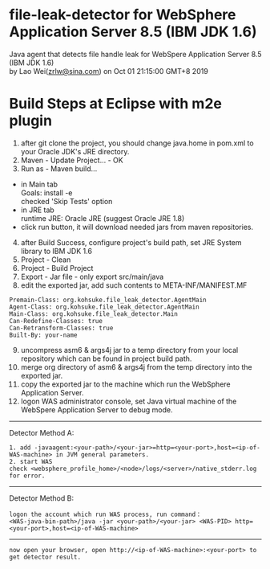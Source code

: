 # file-leak-detector for WebSphere Application Server 8.5 (IBM JDK 1.6)
Java agent that detects file handle leak for WebSpere Application Server 8.5 (IBM JDK 1.6) <br>
by Lao Wei(zrlw@sina.com) on Oct 01 21:15:00 GMT+8 2019 <br>
# Build Steps at Eclipse with m2e plugin
1. after git clone the project, you should change java.home in pom.xml to your Oracle JDK's JRE directory. <br>
2. Maven - Update Project... - OK <br>
3. Run as - Maven build... <br>
* in Main tab<br>
Goals: install -e <br>
checked 'Skip Tests' option <br>
* in JRE tab<br>
runtime JRE: Oracle JRE (suggest Oracle JRE 1.8) <br>
* click run button, it will download needed jars from maven repositories. <br>  
4. after Build Success, configure project's build path, set JRE System library to IBM JDK 1.6 <br>
5. Project - Clean <br>
6. Project - Build Project <br>
7. Export - Jar file - only export src/main/java <br>
8. edit the exported jar, add such contents to META-INF/MANIFEST.MF <br>
```
Premain-Class: org.kohsuke.file_leak_detector.AgentMain
Agent-Class: org.kohsuke.file_leak_detector.AgentMain
Main-Class: org.kohsuke.file_leak_detector.Main
Can-Redefine-Classes: true
Can-Retransform-Classes: true
Built-By: your-name
```
9. uncompress asm6 & args4j jar to a temp directory from your local repository which can be found in project build path. <br>
10. merge org directory of asm6 & args4j from the temp directory into the exported jar. <br>
11. copy the exported jar to the machine which run the WebSphere Application Server. <br>  
12. logon WAS administrator console, set Java virtual machine of the WebSpere Application Server to debug mode. <br>
---------------------------------------------------------------------------------------------------------------------------------
Detector Method A: <br>
```
1. add -javaagent:<your-path>/<your-jar>=http=<your-port>,host=<ip-of-WAS-machine> in JVM general parameters.
2. start WAS
check <websphere_profile_home>/<node>/logs/<server>/native_stderr.log for error.
```
--------------------------------------------------------------------------------------------------------------------------------
Detector Method B: <br>
```
logon the account which run WAS process, run command：
<WAS-java-bin-path>/java -jar <your-path>/<your-jar> <WAS-PID> http=<your-port>,host=<ip-of-WAS-machine>
```
-------------------------------------------------------------------------------------------------------------------------------
```
now open your browser, open http://<ip-of-WAS-machine>:<your-port> to get detector result.
```
